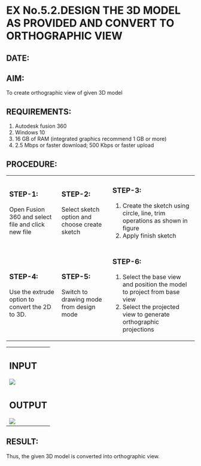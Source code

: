# EX No.5.2.DESIGN THE 3D MODEL AS PROVIDED AND CONVERT TO ORTHOGRAPHIC VIEW
## DATE:

## AIM: 
To create orthographic view of given 3D model

## REQUIREMENTS: 
1. Autodesk fusion 360
2. Windows 10
3. 16 GB of RAM (integrated graphics recommend 1 GB or more)
4. 2.5 Mbps or faster download; 500 Kbps or faster upload 

## PROCEDURE:

<table>
 <tr>
  <td>
   
   ### STEP-1:
   Open Fusion 360 and select file and click new file
  </td>
  <td>
   
   ### STEP-2:
Select sketch option and choose create sketch
  </td>
  <td>
   
   ### STEP-3: 
1. Create the sketch using circle, line, trim operations as shown in figure
2. Apply finish sketch 
  </td>
 </tr>
 <tr>
  <td>
   
   ### STEP-4:
 Use the extrude option to convert the 2D to 3D.
  </td>
  <td>
   
   ### STEP-5:
Switch to drawing mode from design mode 
  </td>
  <td>
   
### STEP-6:
1. Select the base view and position the model to project from base view 
2. Select the projected view to generate orthographic projections
   
  </td>
 </tr>
</table>

<table>
 
<tr>
 <td>
  
   ## INPUT
<img src="https://user-images.githubusercontent.com/113594316/199412055-fa1f658d-65f4-42c2-9c3c-78c93512e905.png">
 </td>
 </tr>
   <tr>
 <td>
  
   ## OUTPUT

<img src="https://github.com/r-sathish-02/EX-No.5.2.DESIGN-THE-3D-MODEL-AS-PROVIDED-AND-CONVERT-TO-ORTHOGRAPHIC-VIEW/assets/118787261/d21f3fb8-d96b-4181-9aae-c5a05e9ab15c">
 </td>
 </tr>
</table>




## RESULT:
Thus, the given 3D model is converted into orthographic view.
